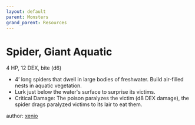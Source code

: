 ```yaml
---
layout: default
parent: Monsters
grand_parent: Resources
---
```


# Spider, Giant Aquatic
4 HP, 12 DEX, bite (d6)
-   4’ long spiders that dwell in large bodies of freshwater. Build air-filled nests in aquatic vegetation.
-   Lurk just below the water's surface to surprise its victims.
-   Critical Damage: The poison paralyzes the victim (d8 DEX damage), the spider drags paralyzed victims to its lair to eat them.

author: [xenio](https://xenioinabottle.blogspot.com)
